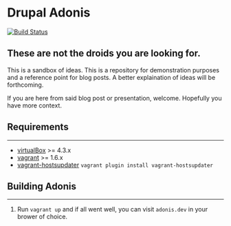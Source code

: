 # Drupal Adonis
[![Build Status](https://travis-ci.org/craychee/drupal-adonis.svg?branch=meetup-mke-composer)](https://travis-ci.org/craychee/drupal-adonis)

## These are not the droids you are looking for.

This is a sandbox of ideas. This is a repository for demonstration purposes and a reference point for blog posts. A better explaination of ideas will be forthcoming.

If you are here from said blog post or presentation, welcome. Hopefully you have more context.

## Requirements

------------
* [virtualBox](https://www.virtualbox.org/wiki/Downloads) >= 4.3.x
* [vagrant](http://downloads.vagrantup.com/) >= 1.6.x
* [vagrant-hostsupdater](https://github.com/cogitatio/vagrant-hostsupdater) `vagrant plugin install vagrant-hostsupdater`

## Building Adonis

------------------

1. Run `vagrant up` and if all went well, you can visit `adonis.dev` in your brower of choice.
